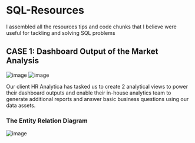 # SQL-Resources
I assembled all the resources tips and code chunks that I believe were useful for tackling and solving SQL problems 

## CASE 1: Dashboard Output of the Market Analysis
![image](https://github.com/user-attachments/assets/4f211c0c-aac7-4708-a77b-1eb5bdf9fb6b) 
 ![image](https://github.com/user-attachments/assets/d0ac842b-9ed5-4646-a933-b57084a8ee2f)


Our client HR Analytica has tasked us to create 2 analytical views to power their dashboard outputs and enable their in-house analytics team to generate additional reports and answer basic business questions using our data assets.
### The Entity Relation Diagram 
 ![image](https://github.com/user-attachments/assets/b59fa3fd-c481-4d9d-9c6b-e8683bbd9378)

